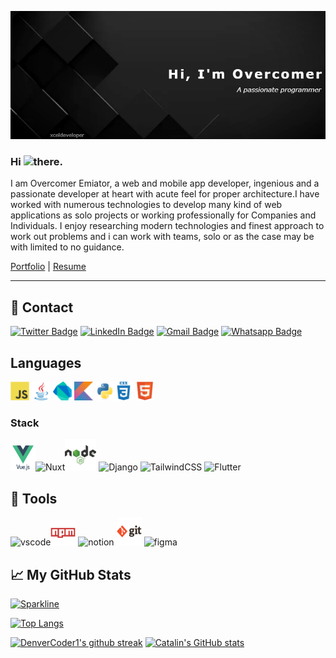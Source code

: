 [![Xceldeveloper's GitHub Banner](./assets/overcomerheaderj.jpg)](https://xceldeveloper.com)
### Hi <img src="https://raw.githubusercontent.com/MartinHeinz/MartinHeinz/master/wave.gif" width="30px">there.
I am Overcomer Emiator, a web and mobile app developer, ingenious and a passionate developer at heart with acute feel for proper architecture.I have worked with numerous technologies to develop many kind of web applications as solo projects or working professionally for Companies and Individuals. I enjoy researching modern technologies and finest approach to work out problems and i can work with teams, solo or as the case may be with limited to no guidance.


  [Portfolio](https://xceldeveloper.com) | [Resume](https://xceldeveloper.com/resume) 

---

## 📱 Contact [ ](#welcome-badges-4-readmemd-profile)

[![Twitter Badge](https://img.shields.io/badge/Twitter-1DA1F2?style=for-the-badge&logo=twitter&logoColor=white)](https://twitter.com/xceldeveloper)
[![LinkedIn Badge](https://img.shields.io/badge/LinkedIn-0077B5?style=for-the-badge&logo=linkedin&logoColor=white)](https://linkedin.com/in/overcomer-emiator-5573141b2/)
[![Gmail Badge](https://img.shields.io/badge/Gmail-D14836?style=for-the-badge&logo=gmail&logoColor=white)](mailto:xceldeveloper@gmail.com)
[![Whatsapp Badge](https://img.shields.io/badge/WhatsApp-25D366?style=for-the-badge&logo=whatsapp&logoColor=white)](https://www.linkedin.com/in/braydon-coyer/)


## Languages
<img src="https://github.com/devicons/devicon/blob/master/icons/javascript/javascript-original.svg" alt="JavaScript" width="30" height="30"/> <img src="https://github.com/devicons/devicon/blob/master/icons/java/java-original.svg" alt="Java" width="30" height="30"/> <img src="https://github.com/devicons/devicon/blob/master/icons/dart/dart-original.svg" alt="Dart" width="30" height="30"/> <img src="https://github.com/devicons/devicon/blob/master/icons/kotlin/kotlin-original.svg" alt="Kotlin" width="30" height="30"/> <img src="https://github.com/devicons/devicon/blob/master/icons/python/python-original.svg" alt="python" width="30" height="30"/><img src="https://github.com/devicons/devicon/blob/master/icons/css3/css3-plain-wordmark.svg" alt="CSS" width="30" height="30" />
<img src="https://github.com/devicons/devicon/blob/master/icons/html5/html5-original.svg" alt="HTML" width="30" height="30"/> 





###  Stack
<img src="https://github.com/devicons/devicon/blob/master/icons/vuejs/vuejs-original-wordmark.svg" alt="VueJS" width="40" height="40"/><img src="https://nuxtjs.org/logos/nuxtjs-typo.svg" alt="Nuxt" width="90" height="40"/><img 
src="https://github.com/devicons/devicon/blob/master/icons/nodejs/nodejs-original-wordmark.svg" alt="NodeJS" width="50" height="50"/> <img 
src="https://cdn.worldvectorlogo.com/logos/django.svg" alt="Django" width="30" height="30"/>
<img src="https://cdn.worldvectorlogo.com/logos/tailwindcss.svg" alt="TailwindCSS" width="30" height="30"/> 
<img src="https://cdn.worldvectorlogo.com/logos/flutter-logo.svg" alt="Flutter" width="20" height="20"/> 
 




## 🧰 Tools
<img src="https://cdn.worldvectorlogo.com/logos/visual-studio-code-1.svg" alt="vscode" width="30" height="30"/><img src="https://github.com/devicons/devicon/blob/master/icons/npm/npm-original-wordmark.svg" alt="npm" width="40" height="40"/>
<img src="https://cdn.worldvectorlogo.com/logos/notion-2.svg" alt="notion" width="30" height="30"/>
<img src="https://github.com/devicons/devicon/blob/master/icons/git/git-original-wordmark.svg" alt="git" width="40" height="45"/>
<img src="https://cdn.worldvectorlogo.com/logos/figma-1.svg" alt="figma" width="30" height="30"/>



## &#x1f4c8; My GitHub Stats
[![Sparkline](https://stars.medv.io/Naereen/badges.svg)](https://stars.medv.io/Naereen/badges)

[![Top Langs](https://github-readme-stats.vercel.app/api/top-langs/?username=xceldeveloper&hide=java,html,css&theme=radical)](https://github.com/xceldeveloper/github-readme-stats) 


[![DenverCoder1's github streak](https://github-readme-streak-stats.herokuapp.com/?user=xceldeveloper&theme=radical)](https://github.com/xceldeveloper/github-readme-streak-stats) [![Catalin's  GitHub stats](https://github-readme-stats.vercel.app/api?username=xceldeveloper&theme=radical)](https://github.com/sceldeveloper/github-readme-stats)


